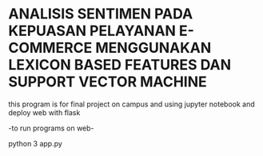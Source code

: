 # ANALISIS SENTIMEN PADA KEPUASAN PELAYANAN E-COMMERCE MENGGUNAKAN LEXICON BASED FEATURES DAN SUPPORT VECTOR MACHINE

this program is for final project on campus and using jupyter notebook and deploy web with flask

-to run programs on web- 

python 3 app.py 
